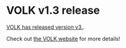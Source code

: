
# VOLK v1.3 release

[VOLK has released version v3.](http://libvolk.org/release-v123.html).

Check out [the VOLK website](http://libvolk.org/) for more details!
